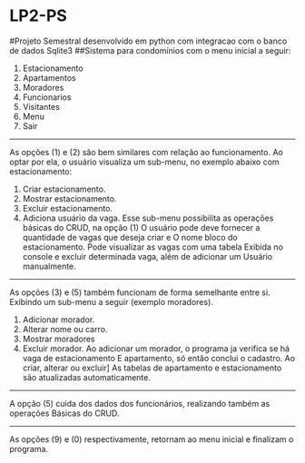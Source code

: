 # LP2-PS
#Projeto Semestral desenvolvido em python com integracao com o banco de dados Sqlite3
##Sistema para condomínios com o menu inicial a seguir:
1. Estacionamento
2. Apartamentos
3. Moradores
4. Funcionarios
5. Visitantes
9. Menu
0. Sair
************************************************************************
As opções (1) e (2) são bem similares com relação ao funcionamento.
Ao optar por ela, o usuário visualiza um sub-menu, no exemplo 
abaixo com estacionamento:
1. Criar estacionamento.
2. Mostrar estacionamento.
3. Excluir estacionamento.
4. Adiciona usuário da vaga.
Esse sub-menu possibilita as operações básicas do CRUD, na opção (1)
O usuário pode deve fornecer a quantidade de vagas que deseja criar e
O nome bloco do estacionamento. Pode visualizar as vagas com uma tabela 
Exibida no console e excluir determinada vaga, além de adicionar um 
Usuário manualmente.
************************************************************************
As opções (3) e (5) também funcionam de forma semelhante entre si.
Exibindo um sub-menu a seguir (exemplo moradores).
1. Adicionar morador.
2. Alterar nome ou carro.
3. Mostrar moradores
4. Excluir morador.
Ao adicionar um morador, o programa ja verifica se há vaga de estacionamento
E apartamento, só então conclui o cadastro. Ao criar, alterar ou excluir]
As tabelas de apartamento e estacionamento são atualizadas automaticamente.
**************************************************************************
A opção (5) cuida dos dados dos funcionários, realizando também as operações 
Básicas do CRUD.
**************************************************************************
As opções (9) e (0) respectivamente, retornam ao menu inicial e finalizam o 
programa.
